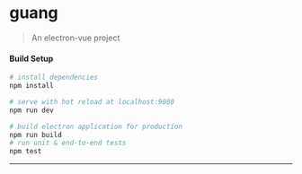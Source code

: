 # guang

> An electron-vue project

#### Build Setup

``` bash
# install dependencies
npm install 

# serve with hot reload at localhost:9080
npm run dev

# build electron application for production
npm run build
# run unit & end-to-end tests
npm test


```

---
